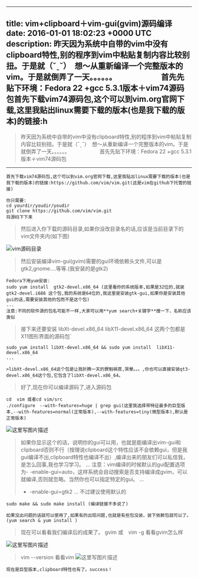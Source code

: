 
---
title: vim+clipboard＋vim-gui(gvim)源码编译
date: 2016-01-01 18:02:23 +0000 UTC
description: 昨天因为系统中自带的vim中没有clipboard特性,别的程序到vim中粘贴复制内容比较别扭。于是就（ˇˍˇ）　想～从重新编译一个完整版本的vim。于是就倒弄了一天。。。。。。　　　　　　   首先先贴下环境：Fedora 22 +gcc 5.3.1版本＋vim74源码包首先下载vim74源码包,这个可以到vim.org官网下载,这里我贴出linux需要下载的版本(也是我下载的版本)的链接:h
---
>  昨天因为系统中自带的vim中没有clipboard特性,别的程序到vim中粘贴复制内容比较别扭。于是就（ˇˍˇ）　想～从重新编译一个完整版本的vim。于是就倒弄了一天。。。。。。　　　　　　
> 首先先贴下环境：Fedora 22 +gcc 5.3.1版本＋vim74源码包


----------


```
首先下载vim74源码包,这个可以到vim.org官网下载,这里我贴出linux需要下载的版本(也是我下载的版本)的链接:https://github.com/vim/vim.git(这是vim在github下托管的链接)
```

```
你只需要:
cd yourdir/youdir/youdir
git clone https://github.com/vim/vim.git
将源码下下来
```

> 然后进入你下载的源码目录,如果你没改目录名的话,应该是当前目录下的vim文件夹内(如下图)

![vim源码目录](http://img.blog.csdn.net/20160101171022811)

> 然后安装编译vim-gui(gvim)需要的gui环境依赖头文件,可以是gtk2,gnome....等等.(我安装的是gtk2)

```
Fedora下用yum安装:
sudo yum install  gtk2-devel.x86_64 (这里看你的系统版本,如果是32位的,就装gtk2-devel.i686 这个包,我的系统是64位的,我这里是安装gtk-gui,如果你是安装其他gui的话,需要安装其他的包而不是这个包)
...
注意:不同的软件源的包名可能不一样,大家可以用**yum search+关键字**搜一下，名称应该类似
```

> 接下来还要安装
>     libXt-devel.x86_64 
>     libX11-devel.x86_64 
>     这两个包都是X11图形界面的源码包`

```
sudo yum install libXt-devel.x86_64 && sudo yum install  libX11-devel.x86_64
...

>libXt-devel.x86_64这个包是让我折腾一天的罪魁祸首,哭晕。。。,你也可以直接安装qt3-devel.x86_64这个包,它包含了libXt-devel.x86_64。

```

> 好了,现在你可以编译源码了,进入源码包


```
cd  vim 或者cd vim/src
./configure　--with-features=huge | grep gui(这里我选择带特征最多的巨型版本,--with-features=normal(正常版本),--with-features=tiny(微型版本),默认是正常版本)
```
![这里写图片描述](http://img.blog.csdn.net/20160101174448504)

> 如果你显示这个的话，说明你的gui可以用，也就是能编译出vim-gui和clipboard否则不行（按理说clipboard这个特性应该不会依赖gui，但是我gui编译不出,clipboard特性也编译不出）,编译出来的朋友们可以私信我，是怎么回事,我也学习学习。
> ...
>注意：vim编译的时候默认的gui配置选项为- -enable-gui=auto，这样系统会自动搜索是否支持编译成gvim，可以就编译,否则就忽略。当然你也可以指定特定的gui。
>...
>- -enable-gui=gtk2
...
不过建议使用默认的

```
sudo make && sudo make install (编译链接不多说了)
```

```
如果没出问题的话就可以使用了,如果有的出现问题,也就是有些包没装，装下依赖包就可以了。(yum search & yum install )
```

> 现在可以看看我们编译后的成果了。
> gvim 或　vim -g
> 看看gvim怎么样

![这里写图片描述](http://img.blog.csdn.net/20160101175916541)

> vim --version
> 看看vim
> ![这里写图片描述](http://img.blog.csdn.net/20160101180021590)

```
现在是巨型版本,clipboard特性也有了。success！
```
